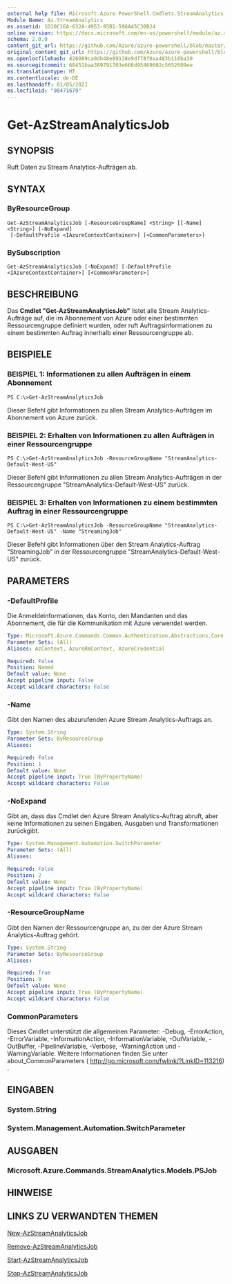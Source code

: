 ```yaml
---
external help file: Microsoft.Azure.PowerShell.Cmdlets.StreamAnalytics.dll-Help.xml
Module Name: Az.StreamAnalytics
ms.assetid: 1D10C1EA-632A-4953-85B1-596A45C30B24
online version: https://docs.microsoft.com/en-us/powershell/module/az.streamanalytics/get-azstreamanalyticsjob
schema: 2.0.0
content_git_url: https://github.com/Azure/azure-powershell/blob/master/src/StreamAnalytics/StreamAnalytics/help/Get-AzStreamAnalyticsJob.md
original_content_git_url: https://github.com/Azure/azure-powershell/blob/master/src/StreamAnalytics/StreamAnalytics/help/Get-AzStreamAnalyticsJob.md
ms.openlocfilehash: 826089ca0db48e89138e9df78f0aa483b110ba30
ms.sourcegitcommit: 68451baa389791703e666d95469602c5652609ee
ms.translationtype: MT
ms.contentlocale: de-DE
ms.lasthandoff: 01/05/2021
ms.locfileid: "98471679"
---
```

# Get-AzStreamAnalyticsJob

## SYNOPSIS
Ruft Daten zu Stream Analytics-Aufträgen ab.

## SYNTAX

### ByResourceGroup
```
Get-AzStreamAnalyticsJob [-ResourceGroupName] <String> [[-Name] <String>] [-NoExpand]
 [-DefaultProfile <IAzureContextContainer>] [<CommonParameters>]
```

### BySubscription
```
Get-AzStreamAnalyticsJob [-NoExpand] [-DefaultProfile <IAzureContextContainer>] [<CommonParameters>]
```

## BESCHREIBUNG
Das **Cmdlet "Get-AzStreamAnalyticsJob"** listet alle Stream Analytics-Aufträge auf, die im Abonnement von Azure oder einer bestimmten Ressourcengruppe definiert wurden, oder ruft Auftragsinformationen zu einem bestimmten Auftrag innerhalb einer Ressourcengruppe ab.

## BEISPIELE

### BEISPIEL 1: Informationen zu allen Aufträgen in einem Abonnement
```
PS C:\>Get-AzStreamAnalyticsJob
```

Dieser Befehl gibt Informationen zu allen Stream Analytics-Aufträgen im Abonnement von Azure zurück.

### BEISPIEL 2: Erhalten von Informationen zu allen Aufträgen in einer Ressourcengruppe
```
PS C:\>Get-AzStreamAnalyticsJob -ResourceGroupName "StreamAnalytics-Default-West-US"
```

Dieser Befehl gibt Informationen zu allen Stream Analytics-Aufträgen in der Ressourcengruppe "StreamAnalytics-Default-West-US" zurück.

### BEISPIEL 3: Erhalten von Informationen zu einem bestimmten Auftrag in einer Ressourcengruppe
```
PS C:\>Get-AzStreamAnalyticsJob -ResourceGroupName "StreamAnalytics-Default-West-US" -Name "StreamingJob"
```

Dieser Befehl gibt Informationen über den Stream Analytics-Auftrag "StreamingJob" in der Ressourcengruppe "StreamAnalytics-Default-West-US" zurück.

## PARAMETERS

### -DefaultProfile
Die Anmeldeinformationen, das Konto, den Mandanten und das Abonnement, die für die Kommunikation mit Azure verwendet werden.

```yaml
Type: Microsoft.Azure.Commands.Common.Authentication.Abstractions.Core.IAzureContextContainer
Parameter Sets: (All)
Aliases: AzContext, AzureRmContext, AzureCredential

Required: False
Position: Named
Default value: None
Accept pipeline input: False
Accept wildcard characters: False
```

### -Name
Gibt den Namen des abzurufenden Azure Stream Analytics-Auftrags an.

```yaml
Type: System.String
Parameter Sets: ByResourceGroup
Aliases:

Required: False
Position: 1
Default value: None
Accept pipeline input: True (ByPropertyName)
Accept wildcard characters: False
```

### -NoExpand
Gibt an, dass das Cmdlet den Azure Stream Analytics-Auftrag abruft, aber keine Informationen zu seinen Eingaben, Ausgaben und Transformationen zurückgibt.

```yaml
Type: System.Management.Automation.SwitchParameter
Parameter Sets: (All)
Aliases:

Required: False
Position: 2
Default value: None
Accept pipeline input: True (ByPropertyName)
Accept wildcard characters: False
```

### -ResourceGroupName
Gibt den Namen der Ressourcengruppe an, zu der der Azure Stream Analytics-Auftrag gehört.

```yaml
Type: System.String
Parameter Sets: ByResourceGroup
Aliases:

Required: True
Position: 0
Default value: None
Accept pipeline input: True (ByPropertyName)
Accept wildcard characters: False
```

### CommonParameters
Dieses Cmdlet unterstützt die allgemeinen Parameter: -Debug, -ErrorAction, -ErrorVariable, -InformationAction, -InformationVariable, -OutVariable, -OutBuffer, -PipelineVariable, -Verbose, -WarningAction und -WarningVariable. Weitere Informationen finden Sie unter about_CommonParameters ( http://go.microsoft.com/fwlink/?LinkID=113216) .

## EINGABEN

### System.String

### System.Management.Automation.SwitchParameter

## AUSGABEN

### Microsoft.Azure.Commands.StreamAnalytics.Models.PSJob

## HINWEISE

## LINKS ZU VERWANDTEN THEMEN

[New-AzStreamAnalyticsJob](./New-AzStreamAnalyticsJob.md)

[Remove-AzStreamAnalyticsJob](./Remove-AzStreamAnalyticsJob.md)

[Start-AzStreamAnalyticsJob](./Start-AzStreamAnalyticsJob.md)

[Stop-AzStreamAnalyticsJob](./Stop-AzStreamAnalyticsJob.md)


